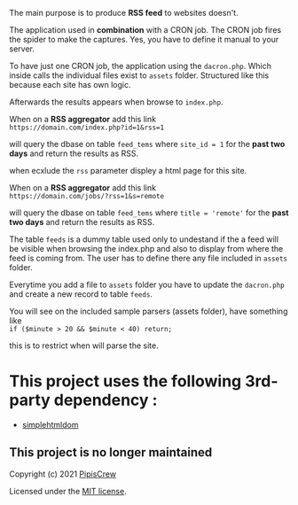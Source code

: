 The main purpose is to produce **RSS feed** to websites doesn't.

The application used in **combination** with a CRON job. The CRON job fires the spider to make the captures. Yes, you have to define it manual to your server.  

To have just one CRON job, the application using the `dacron.php`. Which inside calls the individual files exist to `assets` folder. Structured like this because each site has own logic.  

Afterwards the results appears when browse to `index.php`.  

When on a **RSS aggregator** add this link  
`https://domain.com/index.php?id=1&rss=1`

will query the dbase on table `feed_tems` where `site_id = 1` for the **past two days** and return the results as RSS.

when ecxlude the `rss` parameter displey a html page for this site.

When on a **RSS aggregator** add this link  
`https://domain.com/jobs/?rss=1&s=remote`

will query the dbase on table `feed_tems` where `title = 'remote'` for the **past two days** and return the results as RSS.

The table `feeds` is a dummy table used only to undestand if the a feed will be visible when browsing the index.php and also to display from where the feed is coming from. The user has to define there any file included in `assets` folder.  

Everytime you add a file to `assets` folder you have to update the `dacron.php` and create a new record to table `feeds`.  

You will see on the included sample parsers (assets folder), have something like   
`if ($minute > 20 && $minute < 40)
	return;`  

this is to restrict when will parse the site.  


# This project uses the following 3rd-party dependency :  
* [simplehtmldom](http://sourceforge.net/projects/simplehtmldom/)


## This project is no longer maintained  

Copyright (c) 2021 [PipisCrew](http://pipiscrew.com)

Licensed under the [MIT license](http://www.opensource.org/licenses/mit-license.php).
